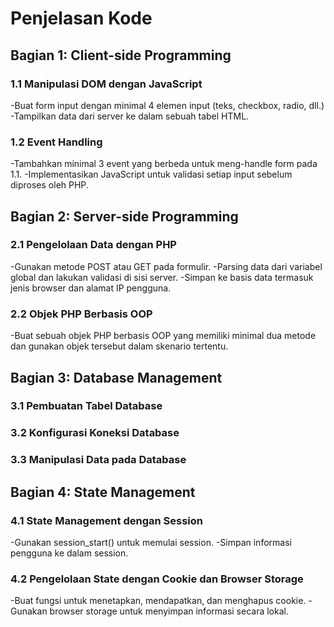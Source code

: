 # Penjelasan Kode
## Bagian 1: Client-side Programming
### 1.1 Manipulasi DOM dengan JavaScript
-Buat form input dengan minimal 4 elemen input (teks, checkbox, radio, dll.)
-Tampilkan data dari server ke dalam sebuah tabel HTML.
### 1.2 Event Handling
-Tambahkan minimal 3 event yang berbeda untuk meng-handle form pada 1.1.
-Implementasikan JavaScript untuk validasi setiap input sebelum diproses oleh PHP.

## Bagian 2: Server-side Programming
### 2.1 Pengelolaan Data dengan PHP
-Gunakan metode POST atau GET pada formulir.
-Parsing data dari variabel global dan lakukan validasi di sisi server.
-Simpan ke basis data termasuk jenis browser dan alamat IP pengguna.
### 2.2 Objek PHP Berbasis OOP
-Buat sebuah objek PHP berbasis OOP yang memiliki minimal dua metode dan gunakan objek tersebut dalam skenario tertentu.

## Bagian 3: Database Management
### 3.1 Pembuatan Tabel Database
### 3.2 Konfigurasi Koneksi Database
### 3.3 Manipulasi Data pada Database

## Bagian 4: State Management
### 4.1 State Management dengan Session
-Gunakan session_start() untuk memulai session.
-Simpan informasi pengguna ke dalam session.
### 4.2 Pengelolaan State dengan Cookie dan Browser Storage
-Buat fungsi untuk menetapkan, mendapatkan, dan menghapus cookie.
-Gunakan browser storage untuk menyimpan informasi secara lokal.
